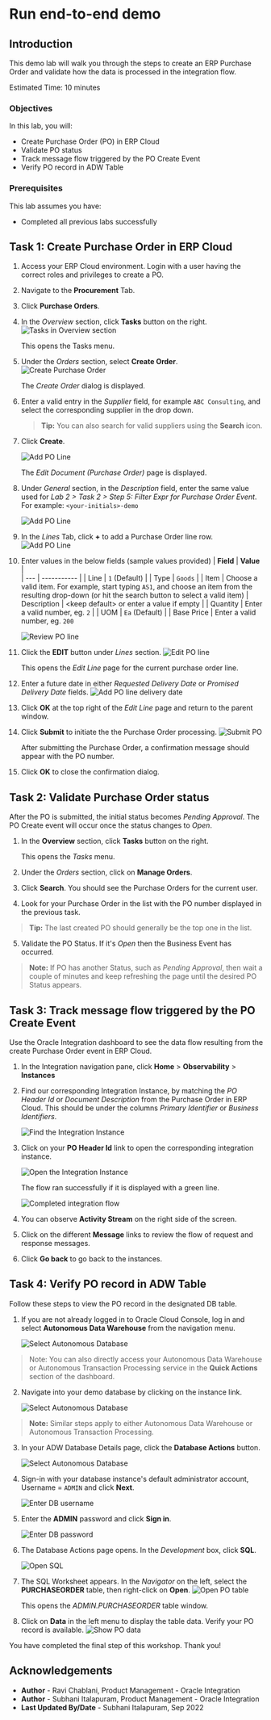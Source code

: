 # Run end-to-end demo

## Introduction
This demo lab will walk you through the steps to create an ERP Purchase Order and validate how the data is processed in the integration flow.

Estimated Time: 10 minutes

### Objectives
In this lab, you will:
- Create Purchase Order (PO) in ERP Cloud
- Validate PO status
- Track message flow triggered by the PO Create Event
- Verify PO record in ADW Table

### Prerequisites
This lab assumes you have:
- Completed all previous labs successfully


## Task 1: Create Purchase Order in ERP Cloud
1. Access your ERP Cloud environment. Login with a user having the correct roles and privileges to create a PO.

2. Navigate to the **Procurement** Tab.

3. Click **Purchase Orders**.

4. In the *Overview* section, click **Tasks** button on the right.
   ![Tasks in Overview section](images/overview-tasks.png)

    This opens the Tasks menu.

5. Under the *Orders* section, select **Create Order**.
  ![Create Purchase Order](images/create-order-action.png)

    The *Create Order* dialog is displayed.

6. Enter a valid entry in the *Supplier* field, for example `ABC Consulting`, and select the corresponding supplier in the drop down.

    > **Tip:** You can also search for valid suppliers using the **Search** icon.


7. Click **Create**.

    ![Add PO Line](images/create-po.png)

    The *Edit Document (Purchase Order)* page is displayed.

8. Under *General* section, in the *Description* field, enter the same value used for *Lab 2 &gt; Task 2 &gt; Step 5: Filter Expr for Purchase Order Event*. For example: `<your-initials>-demo`

    ![Add PO Line](images/enter-po-filter.png)

9. In the *Lines* Tab, click **+** to add a Purchase Order line row.
    ![Add PO Line](images/add-po-line.png)

10. Enter values in the below fields (sample values provided)
    | **Field**        | **Value**          |       
    | --- | ----------- |
    | Line | `1` (Default)       |
    | Type | `Goods` |
    | Item | Choose a valid item. For example, start typing `AS1`, and choose an item from the resulting drop-down (or hit the search button to select a valid item)
    | Description | &lt;keep default&gt; or enter a value if empty |
    | Quantity | Enter a valid number, eg. `2` |
    | UOM | `Ea` (Default) |
    | Base Price | Enter a valid number, eg. `200`

     ![Review PO line](images/review-po-line.png)

11. Click the **EDIT** button under *Lines* section.
    ![Edit PO line](images/edit-po-line.png)

    This opens the *Edit Line* page for the current purchase order line.

12. Enter a future date in either *Requested Delivery Date* or *Promised Delivery Date* fields.
    ![Add PO line delivery date](images/add-delivery-date.png)

13. Click **OK** at the top right of the *Edit Line* page and return to the parent window.

14. Click **Submit** to initiate the the Purchase Order processing.
    ![Submit PO](images/submit-po.png)

    After submitting the Purchase Order, a confirmation message should appear with the PO number.

15. Click **OK** to close the confirmation dialog.


## Task 2: Validate Purchase Order status
After the PO is submitted, the initial status becomes *Pending Approval*. The PO Create event will occur once the status changes to *Open*.

1. In the **Overview** section, click **Tasks** button on the right.

    This opens the *Tasks* menu.

2. Under the *Orders* section, click on **Manage Orders**.

3. Click **Search**. You should see the Purchase Orders for the current user.

4. Look for your Purchase Order in the list with the PO number displayed in the previous task.

> **Tip:** The last created PO should generally be the top one in the list.

5. Validate the PO Status. If it's *Open* then the Business Event has occurred.

> **Note:** If PO has another Status, such as *Pending Approval*, then wait a couple of minutes and keep refreshing the page until the desired PO Status appears.


## Task 3: Track message flow triggered by the PO Create Event
Use the Oracle Integration dashboard to see the data flow resulting from the create Purchase Order event in ERP Cloud.

1. In the Integration navigation pane, click **Home** &gt; **Observability** &gt; **Instances**

2. Find our corresponding Integration Instance, by matching the *PO Header Id* or *Document Description* from the Purchase Order in ERP Cloud. This should be under the columns *Primary Identifier* or *Business Identifiers*.

   ![Find the Integration Instance](images/integration-instance-run.png)

3. Click on your **PO Header Id** link to open the corresponding integration instance.

   ![Open the Integration Instance](images/integration-instance-open.png)

    The flow ran successfully if it is displayed with a green line.

    ![Completed integration flow](images/completed-integration-flow.png)

4. You can observe **Activity Stream** on the right side of the screen.

5. Click on the different **Message** links to review the flow of request and response messages.

6. Click **Go back** to go back to the instances.


## Task 4: Verify PO record in ADW Table
Follow these steps to view the PO record in the designated DB table.

1. If you are not already logged in to Oracle Cloud Console, log in and select **Autonomous Data Warehouse** from the navigation menu.

    ![Select Autonomous Database](../setup/images/adb-navigation.png)

> Note: You can also directly access your Autonomous Data Warehouse or Autonomous Transaction Processing service in the **Quick Actions** section of the dashboard.

2. Navigate into your demo database by clicking on the instance link.

    ![Select Autonomous Database](../setup/images/select-adb-instance.png)

> **Note:** Similar steps apply to either Autonomous Data Warehouse or Autonomous Transaction Processing.

3. In your ADW Database Details page, click the **Database Actions** button.

    ![Select Autonomous Database](../setup/images/click-database-actions.png)

4. Sign-in with your database instance's default administrator account, Username = `ADMIN` and click **Next**.

   ![Enter DB username](../setup/images/enter-username.png)

5.  Enter the **ADMIN** password and click **Sign in**.

    ![Enter DB password](../setup/images/enter-password.png)

6. The Database Actions page opens. In the *Development* box, click **SQL**.

    ![Open SQL](../setup/images/open-sql.png)


7. The SQL Worksheet appears. In the *Navigator* on the left, select the **PURCHASEORDER** table, then right-click on **Open**.
    ![Open PO table](images/open-po-table.png)

    This opens the *ADMIN.PURCHASEORDER* table window.

8. Click on **Data** in the left menu to display the table data. Verify your PO record is available.
   ![Show PO data](images/show-po-data.png)


You have completed the final step of this workshop. Thank you!

## Acknowledgements
* **Author** - Ravi Chablani, Product Management - Oracle Integration
* **Author** - Subhani Italapuram, Product Management - Oracle Integration
* **Last Updated By/Date** - Subhani Italapuram, Sep 2022
